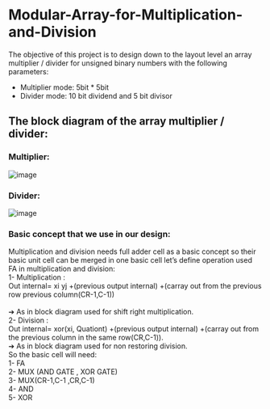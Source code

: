# Modular-Array-for-Multiplication-and-Division
The objective of this project is to design down to the layout level an array multiplier / divider for unsigned binary numbers with the following parameters: 
*	 Multiplier mode: 5bit * 5bit  
*	 Divider mode: 10 bit dividend and 5 bit divisor
## The block diagram of the array multiplier / divider:
### Multiplier:
![image](https://github.com/BassantAhmedElbakry/Modular-Array-for-Multiplication-and-Division/assets/104600321/a9618625-1274-420f-9500-5add36aa7201)
### Divider:
![image](https://github.com/BassantAhmedElbakry/Modular-Array-for-Multiplication-and-Division/assets/104600321/34456e07-19bb-4640-af9f-5ea5dc45cb47)
### Basic concept that we use in our design: 
Multiplication and division needs full adder cell as a basic concept so their basic unit cell can be merged in one basic cell let’s define operation used FA in multiplication and division: 
<br /> 1- Multiplication : 
<br /> Out internal= xi yj +(previous output internal) +(carray out from the previous row previous column(CR-1,C-1))    
<br /> ➔ As in block diagram used for shift right multiplication. 
<br /> 2- Division : 
<br /> Out internal= xor(xi, Quationt) +(previous output internal) +(carray out from the previous column in the same row(CR,C-1)). 
<br /> ➔ As in block diagram used for non restoring division.
<br /> So the basic cell will need: 
<br /> 1- FA 
<br /> 2- MUX (AND GATE , XOR GATE) 
<br /> 3- MUX(CR-1,C-1 ,CR,C-1) 
<br /> 4- AND 
<br /> 5- XOR 
